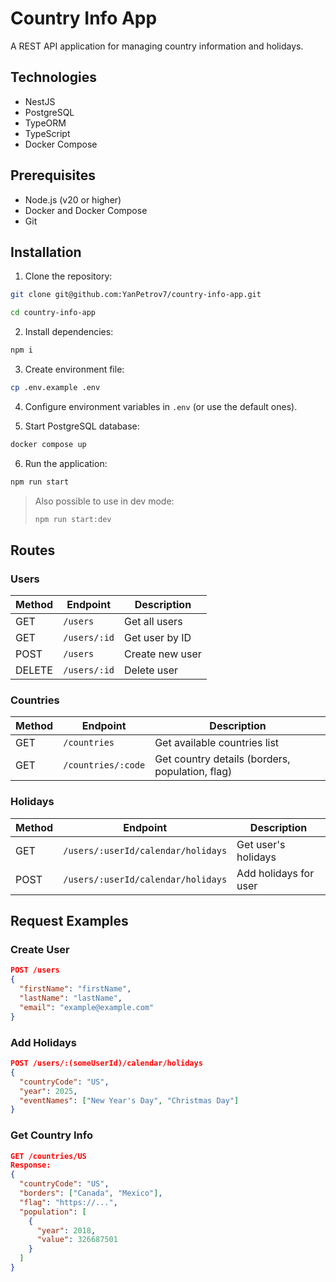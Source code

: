 # Country Info App

A REST API application for managing country information and holidays.

## Technologies
- NestJS
- PostgreSQL
- TypeORM
- TypeScript
- Docker Compose

## Prerequisites

- Node.js (v20 or higher)
- Docker and Docker Compose
- Git

## Installation

1. Clone the repository:
```bash
git clone git@github.com:YanPetrov7/country-info-app.git

cd country-info-app
```

2. Install dependencies:
```bash
npm i
```

3. Create environment file:
```bash
cp .env.example .env
```

4. Configure environment variables in `.env` (or use the default ones).

5. Start PostgreSQL database:
```bash
docker compose up
```

6. Run the application:
```bash
npm run start
```
> Also possible to use in dev mode:
> ```bash
> npm run start:dev
> ```

## Routes

### Users

| Method | Endpoint | Description |
|--------|----------|-------------|
| GET | `/users` | Get all users |
| GET | `/users/:id` | Get user by ID |
| POST | `/users` | Create new user |
| DELETE | `/users/:id` | Delete user |

### Countries

| Method | Endpoint | Description |
|--------|----------|-------------|
| GET | `/countries` | Get available countries list |
| GET | `/countries/:code` | Get country details (borders, population, flag) |

### Holidays

| Method | Endpoint | Description |
|--------|----------|-------------|
| GET | `/users/:userId/calendar/holidays` | Get user's holidays |
| POST | `/users/:userId/calendar/holidays` | Add holidays for user |

## Request Examples

### Create User
```json
POST /users
{
  "firstName": "firstName",
  "lastName": "lastName",
  "email": "example@example.com"
}
```

### Add Holidays
```json
POST /users/:(someUserId)/calendar/holidays
{
  "countryCode": "US",
  "year": 2025,
  "eventNames": ["New Year's Day", "Christmas Day"]
}
```

### Get Country Info
```json
GET /countries/US
Response:
{
  "countryCode": "US",
  "borders": ["Canada", "Mexico"],
  "flag": "https://...",
  "population": [
    {
      "year": 2018,
      "value": 326687501
    }
  ]
}
```
